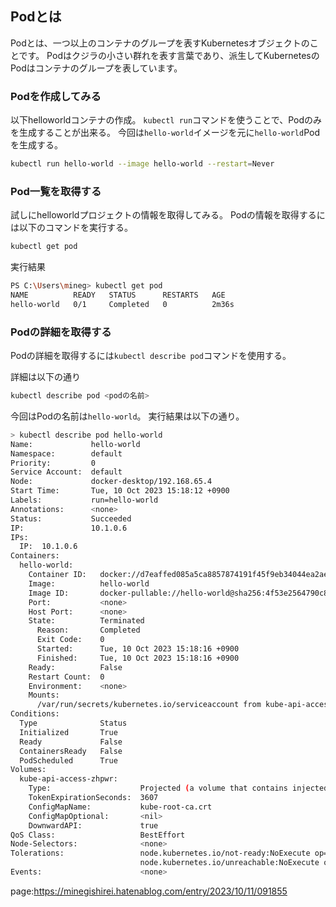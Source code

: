 





## Podとは

Podとは、一つ以上のコンテナのグループを表すKubernetesオブジェクトのことです。
Podはクジラの小さい群れを表す言葉であり、派生してKubernetesのPodはコンテナのグループを表しています。



### Podを作成してみる

以下helloworldコンテナの作成。
`kubectl run`コマンドを使うことで、Podのみを生成することが出来る。
今回は`hello-world`イメージを元に`hello-world`Podを生成する。

```sh
kubectl run hello-world --image hello-world --restart=Never
```


### Pod一覧を取得する

試しにhelloworldプロジェクトの情報を取得してみる。
Podの情報を取得するには以下のコマンドを実行する。

```sh
kubectl get pod
```

実行結果


```sh
PS C:\Users\mineg> kubectl get pod
NAME          READY   STATUS      RESTARTS   AGE
hello-world   0/1     Completed   0          2m36s
```

### Podの詳細を取得する

Podの詳細を取得するには`kubectl describe pod`コマンドを使用する。

詳細は以下の通り

```sh
kubectl describe pod <podの名前>
```

今回はPodの名前は`hello-world`。
実行結果は以下の通り。

```sh
> kubectl describe pod hello-world
Name:             hello-world
Namespace:        default
Priority:         0
Service Account:  default
Node:             docker-desktop/192.168.65.4
Start Time:       Tue, 10 Oct 2023 15:18:12 +0900
Labels:           run=hello-world
Annotations:      <none>
Status:           Succeeded
IP:               10.1.0.6
IPs:
  IP:  10.1.0.6
Containers:
  hello-world:
    Container ID:   docker://d7eaffed085a5ca8857874191f45f9eb34044ea2ae5fe610673fb4a6fe2515f9
    Image:          hello-world
    Image ID:       docker-pullable://hello-world@sha256:4f53e2564790c8e7856ec08e384732aa38dc43c52f02952483e3f003afbf23db
    Port:           <none>
    Host Port:      <none>
    State:          Terminated
      Reason:       Completed
      Exit Code:    0
      Started:      Tue, 10 Oct 2023 15:18:16 +0900
      Finished:     Tue, 10 Oct 2023 15:18:16 +0900
    Ready:          False
    Restart Count:  0
    Environment:    <none>
    Mounts:
      /var/run/secrets/kubernetes.io/serviceaccount from kube-api-access-zhpwr (ro)
Conditions:
  Type              Status
  Initialized       True
  Ready             False
  ContainersReady   False
  PodScheduled      True
Volumes:
  kube-api-access-zhpwr:
    Type:                    Projected (a volume that contains injected data from multiple sources)
    TokenExpirationSeconds:  3607
    ConfigMapName:           kube-root-ca.crt
    ConfigMapOptional:       <nil>
    DownwardAPI:             true
QoS Class:                   BestEffort
Node-Selectors:              <none>
Tolerations:                 node.kubernetes.io/not-ready:NoExecute op=Exists for 300s
                             node.kubernetes.io/unreachable:NoExecute op=Exists for 300s
Events:                      <none>
```







page:https://minegishirei.hatenablog.com/entry/2023/10/11/091855

